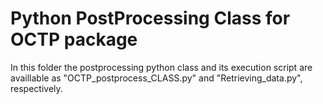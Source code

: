 # Python PostProcessing Class for OCTP package

In this folder the postprocessing python class and its execution script are availlable as "OCTP_postprocess_CLASS.py" and "Retrieving_data.py", respectively.
